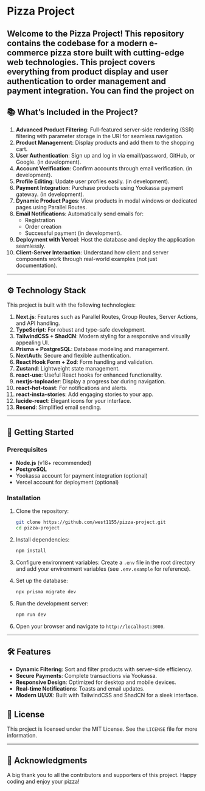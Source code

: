 # Pizza Project

Welcome to the **Pizza Project**! This repository contains the codebase for a modern e-commerce pizza store built with cutting-edge web technologies. This project covers everything from product display and user authentication to order management and payment integration.
You can find the project on 
---

## 📚 What’s Included in the Project?

1. **Advanced Product Filtering**: Full-featured server-side rendering (SSR) filtering with parameter storage in the URI for seamless navigation.
2. **Product Management**: Display products and add them to the shopping cart.
3. **User Authentication**: Sign up and log in via email/password, GitHub, or Google. (in development).
4. **Account Verification**: Confirm accounts through email verification. (in development).
5. **Profile Editing**: Update user profiles easily. (in development).
6. **Payment Integration**: Purchase products using Yookassa payment gateway. (in development).
7. **Dynamic Product Pages**: View products in modal windows or dedicated pages using Parallel Routes.
8. **Email Notifications**: Automatically send emails for:
    - Registration
    - Order creation
    - Successful payment
   (in development).
9. **Deployment with Vercel**: Host the database and deploy the application seamlessly.
10. **Client-Server Interaction**: Understand how client and server components work through real-world examples (not just documentation).

---

## ⚙️ Technology Stack

This project is built with the following technologies:

1. **Next.js**: Features such as Parallel Routes, Group Routes, Server Actions, and API handling.
2. **TypeScript**: For robust and type-safe development.
3. **TailwindCSS + ShadCN**: Modern styling for a responsive and visually appealing UI.
4. **Prisma + PostgreSQL**: Database modeling and management.
5. **NextAuth**: Secure and flexible authentication.
6. **React Hook Form + Zod**: Form handling and validation.
7. **Zustand**: Lightweight state management.
8. **react-use**: Useful React hooks for enhanced functionality.
9. **nextjs-toploader**: Display a progress bar during navigation.
10. **react-hot-toast**: For notifications and alerts.
11. **react-insta-stories**: Add engaging stories to your app.
12. **lucide-react**: Elegant icons for your interface.
13. **Resend**: Simplified email sending.

---

## 🚀 Getting Started

### Prerequisites

- **Node.js** (v18+ recommended)
- **PostgreSQL**
- Yookassa account for payment integration (optional)
- Vercel account for deployment (optional)

### Installation

1. Clone the repository:
   ```bash
   git clone https://github.com/west1155/pizza-project.git
   cd pizza-project
   ```

2. Install dependencies:
   ```bash
   npm install
   ```

3. Configure environment variables:
   Create a `.env` file in the root directory and add your environment variables (see `.env.example` for reference).

4. Set up the database:
   ```bash
   npx prisma migrate dev
   ```

5. Run the development server:
   ```bash
   npm run dev
   ```

6. Open your browser and navigate to `http://localhost:3000`.

---

## 🛠 Features

- **Dynamic Filtering**: Sort and filter products with server-side efficiency.
- **Secure Payments**: Complete transactions via Yookassa.
- **Responsive Design**: Optimized for desktop and mobile devices.
- **Real-time Notifications**: Toasts and email updates.
- **Modern UI/UX**: Built with TailwindCSS and ShadCN for a sleek interface.


## 📜 License

This project is licensed under the MIT License. See the `LICENSE` file for more information.

---

## 🌟 Acknowledgments

A big thank you to all the contributors and supporters of this project. Happy coding and enjoy your pizza!

